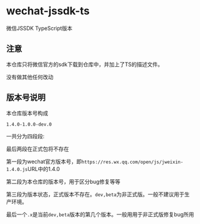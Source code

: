 # wechat-jssdk-ts
微信JSSDK TypeScript版本

## 注意
本仓库只将微信官方的sdk下载到仓库中，并加上了TS的描述文件。

没有做其他任何改动

## 版本号说明
本仓库版本号构成

``
1.4.0-1.0.0-dev.0
``

一共分为四段段:

最后两段在正式包将不存在

第一段为wechat官方版本号，即`https://res.wx.qq.com/open/js/jweixin-1.4.0.js`URL中的1.4.0

第二段为本仓库的版本号，用于区分bug修复等等

第三段为版本状态，正式版本不存在。`dev,beta`为非正式版。一般不建议用于生产环境。

最后一个`.x`是当前`dev,beta`版本的第几个版本。一般用用于非正式版修复bug所用
